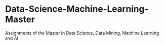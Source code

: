# Data-Science-Machine-Learning-Master
Assignments of the Master in Data Science, Data Mining, Machine Learning and AI
